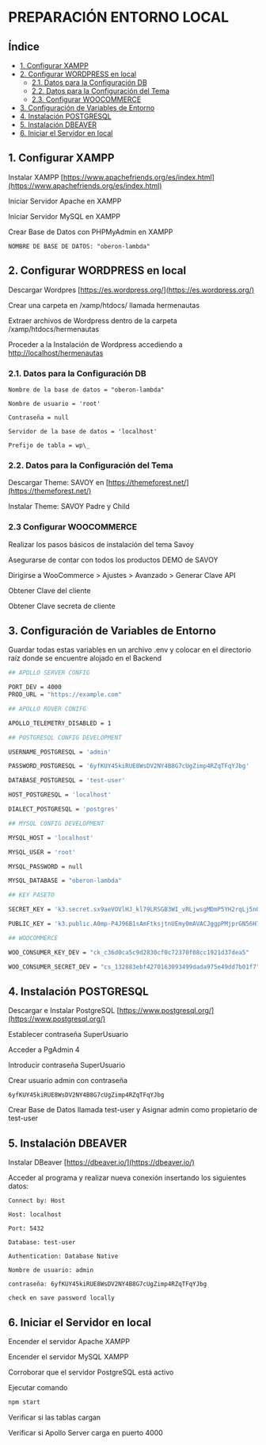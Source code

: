 
<p align="center">&nbsp;</p>


# PREPARACIÓN ENTORNO LOCAL

## **Índice**

* [1. Configurar XAMPP](#1)
* [2. Configurar WORDPRESS en local](#2)
  - [2.1. Datos para la Configuración DB](#21)
  - [2.2. Datos para la Configuración del Tema](#22)
  - [2.3. Configurar WOOCOMMERCE](#23)
* [3. Configuración de Variables de Entorno](#3)
* [4. Instalación POSTGRESQL](#4)
* [5. Instalación DBEAVER](#5)
* [6. Iniciar el Servidor en local](#6)

## **1. Configurar XAMPP** <div id="1"/>

Instalar XAMPP [https://www.apachefriends.org/es/index.html](https://www.apachefriends.org/es/index.html)

Iniciar Servidor Apache en XAMPP

Iniciar Servidor MySQL en XAMPP

Crear Base de Datos con PHPMyAdmin en XAMPP

```
NOMBRE DE BASE DE DATOS: "oberon-lambda"
```

## 2. **Configurar WORDPRESS en local** <div id="2"/>

Descargar Wordpres [https://es.wordpress.org/](https://es.wordpress.org/)

Crear una carpeta en /xamp/htdocs/ llamada hermenautas

Extraer archivos de Wordpress dentro de la carpeta /xamp/htdocs/hermenautas

Proceder a la Instalación de Wordpress accediendo a [http://localhost/hermenautas](http://localhost/hermenautas)

### 2.1. **Datos para la Configuración DB** <div id="21"/>

```
Nombre de la base de datos = "oberon-lambda"

Nombre de usuario = 'root'

Contraseña = null

Servidor de la base de datos = 'localhost'

Prefijo de tabla = wp\_
```

### 2.2. **Datos para la Configuración del Tema** <div id="22"/>

Descargar Theme: SAVOY en [https://themeforest.net/](https://themeforest.net/)

Instalar Theme: SAVOY Padre y Child

### 2.3 **Configurar WOOCOMMERCE** <div id="23"/>

Realizar los pasos básicos de instalación del tema Savoy

Asegurarse de contar con todos los productos DEMO de SAVOY

Dirigirse a WooCommerce > Ajustes > Avanzado > Generar Clave API

Obtener Clave del cliente

Obtener Clave secreta de cliente

## 3. **Configuración de Variables de Entorno** <div id="3"/>

Guardar todas estas variables en un archivo .env y colocar en el directorio raíz donde se encuentre
alojado en el Backend
```bash
## APOLLO SERVER CONFIG

PORT_DEV = 4000
PROD_URL = "https://example.com"

## APOLLO ROVER CONIFG

APOLLO_TELEMETRY_DISABLED = 1

## POSTGRESQL CONFIG DEVELOPMENT

USERNAME_POSTGRESQL = 'admin'

PASSWORD_POSTGRESQL = '6yfKUY45kiRUE8WsDV2NY4B8G7cUgZimp4RZqTFqYJbg'

DATABASE_POSTGRESQL = 'test-user'

HOST_POSTGRESQL = 'localhost'

DIALECT_POSTGRESQL = 'postgres'

## MYSQL CONFIG DEVELOPMENT

MYSQL_HOST = 'localhost'

MYSQL_USER = 'root'

MYSQL_PASSWORD = null

MYSQL_DATABASE = "oberon-lambda"

## KEY PASETO

SECRET_KEY = 'k3.secret.sx9aeVOVlHJ_kl79LRSGB3WI_vRLjwsgMDmP5YH2rqLj5nQS25cdSFXgLkp43ycu'

PUBLIC_KEY = 'k3.public.A0mp-P4J96B1sAmFtksjtnUEmy0mAVACJggpPMjprGN56H7VFP420VDW9zd_o2XhqQ'

## WOOCOMMERCE

WOO_CONSUMER_KEY_DEV = "ck_c36d0ca5c9d2830cf0c72370f08cc1921d37dea5"

WOO_CONSUMER_SECRET_DEV = "cs_132883ebf4270163093499dada975e49dd7b01f7"
```
## 4. **Instalación POSTGRESQL** <div id="4"/>

Descargar e Instalar PostgreSQL [https://www.postgresql.org/](https://www.postgresql.org/)

Establecer contraseña SuperUsuario

Acceder a PgAdmin 4

Introducir contraseña SuperUsuario

Crear usuario admin con contraseña

```
6yfKUY45kiRUE8WsDV2NY4B8G7cUgZimp4RZqTFqYJbg
```

Crear Base de Datos llamada test-user y Asignar admin como propietario de test-user

## 5. **Instalación DBEAVER** <div id="5"/>

Instalar DBeaver [https://dbeaver.io/](https://dbeaver.io/)

Acceder al programa y realizar nueva conexión insertando los siguientes datos:

```
Connect by: Host

Host: localhost

Port: 5432

Database: test-user

Authentication: Database Native

Nombre de usuario: admin

contraseña: 6yfKUY45kiRUE8WsDV2NY4B8G7cUgZimp4RZqTFqYJbg

check en save password locally
```

## 6. **Iniciar el Servidor en local** <div id="6"/>

Encender el servidor Apache XAMPP

Encender el servidor MySQL XAMPP

Corroborar que el servidor PostgreSQL está activo

Ejecutar comando

```bash
npm start
```

Verificar si las tablas cargan

Verificar si Apollo Server carga en puerto 4000
